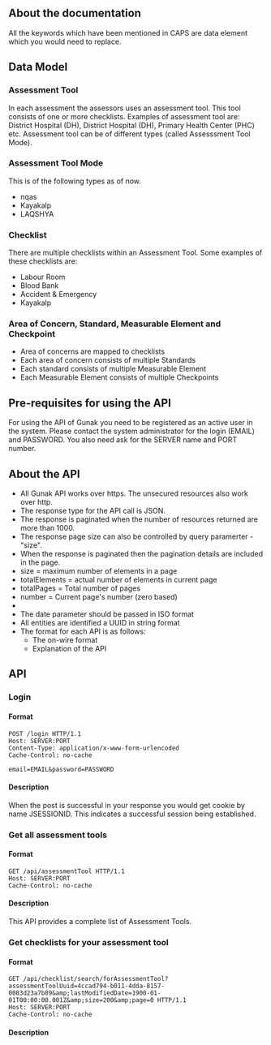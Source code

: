 ## About the documentation
All the keywords which have been mentioned in CAPS are data element which you would need to replace.

## Data Model
### Assessment Tool
In each assessment the assessors uses an assessment tool. This tool consists of one or more checklists. Examples of assessment tool are: District Hospital (DH), District Hospital (DH), Primary Health Center (PHC) etc. Assessment tool can be of different types (called Assesssment Tool Mode).

### Assessment Tool Mode
This is of the following types as of now.
* nqas
* Kayakalp
* LAQSHYA

### Checklist
There are multiple checklists within an Assessment Tool. Some examples of these checklists are:
* Labour Room
* Blood Bank
* Accident & Emergency
* Kayakalp

### Area of Concern, Standard, Measurable Element and Checkpoint
* Area of concerns are mapped to checklists
* Each area of concern consists of multiple Standards
* Each standard consists of multiple Measurable Element
* Each Measurable Element consists of multiple Checkpoints

## Pre-requisites for using the API
For using the API of Gunak you need to be registered as an active user in the system. Please contact the system administrator for the login (EMAIL) and PASSWORD. You also need ask for the SERVER name and PORT number.

## About the API
* All Gunak API works over https. The unsecured resources also work over http.
* The response type for the API call is JSON.
* The response is paginated when the number of resources returned are more than 1000.
 * The response page size can also be controlled by query paramerter - "size".
 * When the response is paginated then the pagination details are included in the page.
  * size = maximum number of elements in a page
  * totalElements = actual number of elements in current page
  * totalPages = Total number of pages
  * number = Current page's number (zero based)
 * 
* The date parameter should be passed in ISO format
* All entities are identified a UUID in string format
* The format for each API is as follows:
  * The on-wire format
  * Explanation of the API

## API
### Login
#### Format
```
POST /login HTTP/1.1
Host: SERVER:PORT
Content-Type: application/x-www-form-urlencoded
Cache-Control: no-cache

email=EMAIL&password=PASSWORD
```
#### Description
When the post is successful in your response you would get cookie by name JSESSIONID. This indicates a successful session being established.

### Get all assessment tools
#### Format
```
GET /api/assessmentTool HTTP/1.1
Host: SERVER:PORT
Cache-Control: no-cache
```
#### Description
This API provides a complete list of Assessment Tools.

### Get checklists for your assessment tool
#### Format
```
GET /api/checklist/search/forAssessmentTool?assessmentToolUuid=4ccad794-b011-4dda-8157-0083d23a7b89&amp;lastModifiedDate=1900-01-01T00:00:00.001Z&amp;size=200&amp;page=0 HTTP/1.1
Host: SERVER:PORT
Cache-Control: no-cache
```
#### Description
